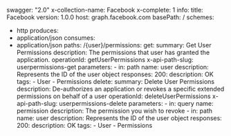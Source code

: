 swagger: "2.0"
x-collection-name: Facebook
x-complete: 1
info:
  title: Facebook
  version: 1.0.0
host: graph.facebook.com
basePath: /
schemes:
- http
produces:
- application/json
consumes:
- application/json
paths:
  /{user}/permissions:
    get:
      summary: Get User Permissions
      description: The permissions that user has granted the application.
      operationId: getUserPermissions
      x-api-path-slug: userpermissions-get
      parameters:
      - in: path
        name: user
        description: Represents the ID of the user object
      responses:
        200:
          description: OK
      tags:
      - User
      - Permissions
    delete:
      summary: Delete User Permissions
      description: De-authorizes an application or revokes a specific extended permissions
        on behalf of a user
      operationId: deleteUserPermissions
      x-api-path-slug: userpermissions-delete
      parameters:
      - in: query
        name: permission
        description: The permission you wish to revoke
      - in: path
        name: user
        description: Represents the ID of the user object
      responses:
        200:
          description: OK
      tags:
      - User
      - Permissions